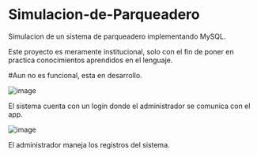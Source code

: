 
# Simulacion-de-Parqueadero
Simulacion de un sistema de parqueadero implementando MySQL.

Este proyecto es meramente institucional, solo con el fin de poner en practica conocimientos aprendidos en el lenguaje.

#Aun no es funcional, esta en desarrollo.

![image](https://user-images.githubusercontent.com/114973749/217978332-c403fdd9-6673-4410-a9a3-1621166a0bcf.png)

El sistema cuenta con un login donde el administrador se comunica con el app.

![image](https://user-images.githubusercontent.com/114973749/217978578-90ac61c5-0853-4386-9dac-b6e4d6a02e6d.png)

El administrador maneja los registros del sistema.





